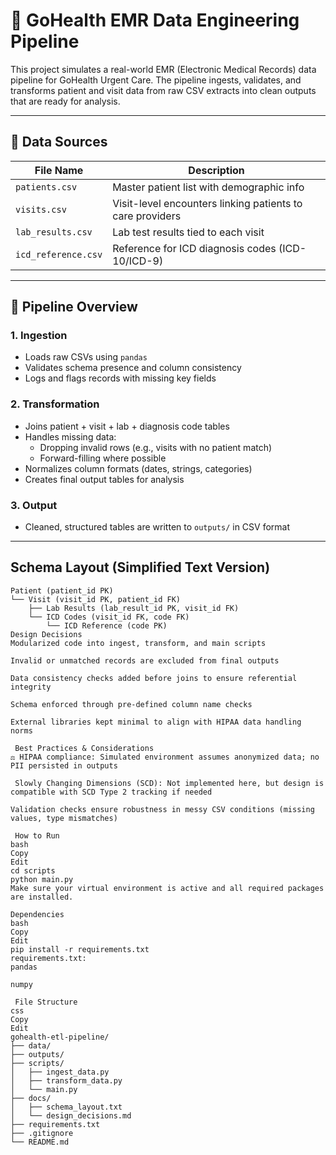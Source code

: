 # 🏥 GoHealth EMR Data Engineering Pipeline

This project simulates a real-world EMR (Electronic Medical Records) data pipeline for GoHealth Urgent Care. The pipeline ingests, validates, and transforms patient and visit data from raw CSV extracts into clean outputs that are ready for analysis.

---

## 📁 Data Sources

| File Name        | Description                                                  |
|------------------|--------------------------------------------------------------|
| `patients.csv`   | Master patient list with demographic info                    |
| `visits.csv`     | Visit-level encounters linking patients to care providers    |
| `lab_results.csv`| Lab test results tied to each visit                          |
| `icd_reference.csv` | Reference for ICD diagnosis codes (ICD-10/ICD-9)         |

---

## 🔁 Pipeline Overview

### 1. Ingestion
- Loads raw CSVs using `pandas`
- Validates schema presence and column consistency
- Logs and flags records with missing key fields

### 2. Transformation
- Joins patient + visit + lab + diagnosis code tables
- Handles missing data:
  - Dropping invalid rows (e.g., visits with no patient match)
  - Forward-filling where possible
- Normalizes column formats (dates, strings, categories)
- Creates final output tables for analysis

### 3. Output
- Cleaned, structured tables are written to `outputs/` in CSV format

---

## Schema Layout (Simplified Text Version)

```plaintext
Patient (patient_id PK)
└── Visit (visit_id PK, patient_id FK)
    ├── Lab Results (lab_result_id PK, visit_id FK)
    └── ICD Codes (visit_id FK, code FK)
        └── ICD Reference (code PK)
Design Decisions
Modularized code into ingest, transform, and main scripts

Invalid or unmatched records are excluded from final outputs

Data consistency checks added before joins to ensure referential integrity

Schema enforced through pre-defined column name checks

External libraries kept minimal to align with HIPAA data handling norms

 Best Practices & Considerations
⚖ HIPAA compliance: Simulated environment assumes anonymized data; no PII persisted in outputs

 Slowly Changing Dimensions (SCD): Not implemented here, but design is compatible with SCD Type 2 tracking if needed

Validation checks ensure robustness in messy CSV conditions (missing values, type mismatches)

 How to Run
bash
Copy
Edit
cd scripts
python main.py
Make sure your virtual environment is active and all required packages are installed.

Dependencies
bash
Copy
Edit
pip install -r requirements.txt
requirements.txt:
pandas

numpy

 File Structure
css
Copy
Edit
gohealth-etl-pipeline/
├── data/
├── outputs/
├── scripts/
│   ├── ingest_data.py
│   ├── transform_data.py
│   └── main.py
├── docs/
│   ├── schema_layout.txt
│   └── design_decisions.md
├── requirements.txt
├── .gitignore
└── README.md

